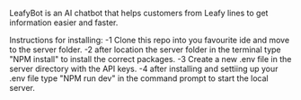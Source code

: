 LeafyBot is an AI chatbot that helps customers from Leafy lines to get information easier and faster.

Instructions for installing:
-1 Clone this repo into you favourite ide and move to the server folder.
-2 after location the server folder in the terminal type "NPM install" to install the correct packages.
-3 Create a new .env file in the server directory with the API keys.
-4 after installing and settiing up your .env file type "NPM run dev" in the command prompt to start the local server.

